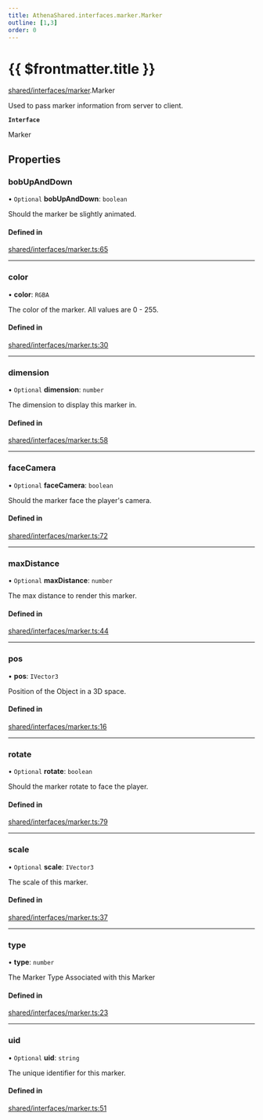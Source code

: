 ```yaml
---
title: AthenaShared.interfaces.marker.Marker
outline: [1,3]
order: 0
---
```


# {{ $frontmatter.title }}


[shared/interfaces/marker](../modules/shared_interfaces_marker.md).Marker

Used to pass marker information from server to client.

**`Interface`**

Marker

## Properties

### bobUpAndDown

• `Optional` **bobUpAndDown**: `boolean`

Should the marker be slightly animated.

#### Defined in

[shared/interfaces/marker.ts:65](https://github.com/Stuyk/altv-athena/blob/70801b3/src/core/shared/interfaces/marker.ts#L65)

___

### color

• **color**: `RGBA`

The color of the marker. All values are 0 - 255.

#### Defined in

[shared/interfaces/marker.ts:30](https://github.com/Stuyk/altv-athena/blob/70801b3/src/core/shared/interfaces/marker.ts#L30)

___

### dimension

• `Optional` **dimension**: `number`

The dimension to display this marker in.

#### Defined in

[shared/interfaces/marker.ts:58](https://github.com/Stuyk/altv-athena/blob/70801b3/src/core/shared/interfaces/marker.ts#L58)

___

### faceCamera

• `Optional` **faceCamera**: `boolean`

Should the marker face the player's camera.

#### Defined in

[shared/interfaces/marker.ts:72](https://github.com/Stuyk/altv-athena/blob/70801b3/src/core/shared/interfaces/marker.ts#L72)

___

### maxDistance

• `Optional` **maxDistance**: `number`

The max distance to render this marker.

#### Defined in

[shared/interfaces/marker.ts:44](https://github.com/Stuyk/altv-athena/blob/70801b3/src/core/shared/interfaces/marker.ts#L44)

___

### pos

• **pos**: `IVector3`

Position of the Object in a 3D space.

#### Defined in

[shared/interfaces/marker.ts:16](https://github.com/Stuyk/altv-athena/blob/70801b3/src/core/shared/interfaces/marker.ts#L16)

___

### rotate

• `Optional` **rotate**: `boolean`

Should the marker rotate to face the player.

#### Defined in

[shared/interfaces/marker.ts:79](https://github.com/Stuyk/altv-athena/blob/70801b3/src/core/shared/interfaces/marker.ts#L79)

___

### scale

• `Optional` **scale**: `IVector3`

The scale of this marker.

#### Defined in

[shared/interfaces/marker.ts:37](https://github.com/Stuyk/altv-athena/blob/70801b3/src/core/shared/interfaces/marker.ts#L37)

___

### type

• **type**: `number`

The Marker Type Associated with this Marker

#### Defined in

[shared/interfaces/marker.ts:23](https://github.com/Stuyk/altv-athena/blob/70801b3/src/core/shared/interfaces/marker.ts#L23)

___

### uid

• `Optional` **uid**: `string`

The unique identifier for this marker.

#### Defined in

[shared/interfaces/marker.ts:51](https://github.com/Stuyk/altv-athena/blob/70801b3/src/core/shared/interfaces/marker.ts#L51)
